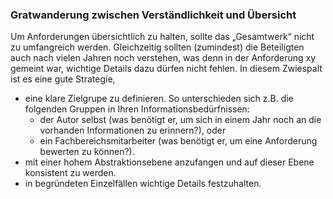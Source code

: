 ### Gratwanderung zwischen Verständlichkeit und Übersicht
Um Anforderungen übersichtlich zu halten, sollte das „Gesamtwerk“ nicht zu umfangreich werden. Gleichzeitig sollten (zumindest) die Beteiligten auch nach vielen Jahren noch verstehen, was denn in der Anforderung xy gemeint war, wichtige Details dazu dürfen nicht fehlen.
In diesem Zwiespalt ist es eine gute Strategie,
* eine klare Zielgrupe zu definieren. So unterschieden sich z.B. die folgenden Gruppen in Ihren Informationsbedürfnissen:
	* der Autor selbst (was benötigt er, um sich in einem Jahr noch an die vorhanden Informationen zu erinnern?), oder
	* ein Fachbereichsmitarbeiter (was benötigt er, um eine Anforderung bewerten zu können?).
* mit einer hohem Abstraktionsebene anzufangen und auf dieser Ebene konsistent zu werden.
* in begründeten Einzelfällen wichtige Details festzuhalten.